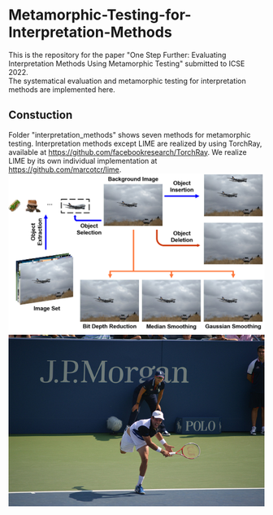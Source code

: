 # Metamorphic-Testing-for-Interpretation-Methods
This is the repository for the paper "One Step Further: Evaluating Interpretation Methods Using Metamorphic Testing" submitted to ICSE 2022.  
The systematical evaluation and metamorphic testing for interpretation methods are implemented here.  
## Constuction
Folder "interpretation_methods" shows seven methods for metamorphic testing. Interpretation methods except LIME are realized by using TorchRay, available at https://github.com/facebookresearch/TorchRay. We realize LIME by its own individual implementation at https://github.com/marcotcr/lime.  
![Alt](https://github.com/BLINKSK/Metamorphic-Testing-for-Interpretation-Methods/blob/main/metamorphic_technologies/metamorphic_result.png)  
![Alt](https://github.com/BLINKSK/Metamorphic-Testing-for-Interpretation-Methods/blob/main/metamorphic_technologies/delete_object/examples/000000000885.jpg)
